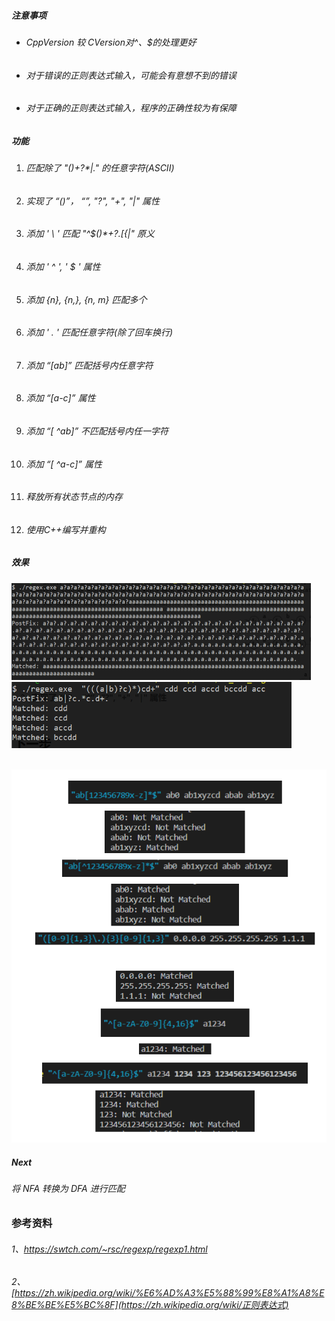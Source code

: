 ##### 注意事项

- ###### CppVersion 较 CVersion对^、$的处理更好

- ###### 对于错误的正则表达式输入，可能会有意想不到的错误

- ###### 对于正确的正则表达式输入，程序的正确性较为有保障



##### 功能

1. ######  匹配除了  "()+?*|."  的任意字符(ASCII) 

2. ######  实现了 “()”， “*”,  "?", "+", "|" 属性*

3. ######  添加 ' \ '  匹配 "^$()*+?.[{|" 原义

4. ###### 添加 ' ^ ', ' $ ' 属性

5. ###### 添加 {n}, {n,}, {n, m}  匹配多个

6. ###### 添加 ' . ' 匹配任意字符(除了回车换行)

7. ###### 添加 “[ab]” 匹配括号内任意字符

8. ###### 添加 “[a-c]” 属性

9. ###### 添加 “[ ^ab]” 不匹配括号内任一字符

10. ###### 添加 “[ ^a-c]” 属性 

11. ###### 释放所有状态节点的内存

12. ###### 使用C++编写并重构



##### 效果



<img src="result.png" alt="效率验证" style="zoom: 50%;" />



<img src="result2.png" alt="功能验证" style="zoom: 67%;" />



​                                         <img src="result3.png" alt="功能验证" style="zoom: 100%" />



##### Next

###### 将 NFA 转换为 DFA 进行匹配



### 参考资料

###### 1、https://swtch.com/~rsc/regexp/regexp1.html

###### 2、[https://zh.wikipedia.org/wiki/%E6%AD%A3%E5%88%99%E8%A1%A8%E8%BE%BE%E5%BC%8F](https://zh.wikipedia.org/wiki/正则表达式)